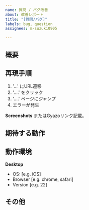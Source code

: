 ```yaml
---
name: 質問 / バグ改善
about: 改善レポート
title: "[質問/バグ]"
labels: bug, question
assignees: m-suzuki0905

---
```


## 概要
<!-- バグの概要、質問内容を記載 -->
<!-- ex ) どのようにクラスを作成するかがわからない -->

## 再現手順
1.  '...' にURL遷移
2.  '....' をクリック
3.  '....' ページにジャンプ
4. エラーが発生

**Screenshots**
またはGyazoリンク記載。

## 期待する動作
<!-- 期待する動作を具体的に記載 -->
<!-- ex ) クラスを新規作成し、コマンドラインから値を受け取りたい -->

## 動作環境
**Desktop**
 - OS: [e.g. iOS]
 - Browser [e.g. chrome, safari]
 - Version [e.g. 22]

## その他
<!-- 問題について自分で考えた仮説や背景・URLがあれば、ここに記載 -->

